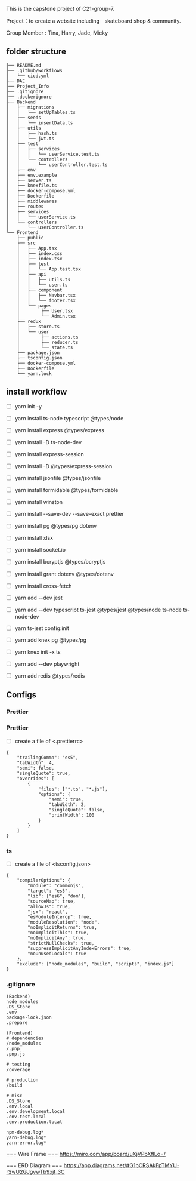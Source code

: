 This is the capstone project of C21-group-7.

Project：to create a website including　skateboard shop & community. 

Group Member : Tina, Harry, Jade, Micky

## folder structure
```
├── README.md
├── .github/workflows
│   └── cicd.yml
├── DAE
├── Project_Info
├── .gitignore
├── .dockerignore
├── Backend
│   ├── migrations
│   │   └── setUpTables.ts
│   ├── seeds
│   │   └── insertData.ts
│   ├── utils
│   │   ├── hash.ts
│   │   └── jwt.ts
│   ├── test
│   │   ├── services
│   │   │   └── userService.test.ts
│   │   └── controllers
│   │       └── userController.test.ts
│   ├── env
│   ├── env.example
│   ├── server.ts
│   ├── knexfile.ts
│   ├── docker-compose.yml
│   ├── Dockerfile
│   ├── middlewares
│   ├── routes
│   ├── services
│   │   └── userService.ts
│   └── controllers
│       └── userController.ts
└── Frontend
    ├── public
    ├── src
    │   ├── App.tsx
    │   ├── index.css
    │   ├── index.tsx
    │   ├── test
    │   │   └── App.test.tsx
    │   ├── api
    │   │   ├── utils.ts
    │   │   └── user.ts
    │   ├── component
    │   │   ├── Navbar.tsx
    │   │   └── footer.tsx
    │   └── pages
    │        ├── User.tsx
    │        └── Admin.tsx
    ├── redux
    │   ├── store.ts
    │   └── user
    │        ├── actions.ts
    │        ├── reducer.ts
    │        └── state.ts
    ├── package.json
    ├── tsconfig.json
    ├── docker-compose.yml
    ├── Dockerfile
    └── yarn.lock
```

## install workflow
- [ ] yarn init -y
- [ ] yarn install  ts-node typescript @types/node
- [ ] yarn install express @types/express
- [ ] yarn install -D ts-node-dev
- [ ] yarn install express-session
- [ ] yarn install -D @types/express-session
- [ ] yarn install jsonfile @types/jsonfile
- [ ] yarn install formidable @types/formidable
- [ ] yarn install winston
- [ ] yarn install --save-dev --save-exact prettier
- [ ] yarn install pg @types/pg dotenv 
- [ ] yarn install xlsx
- [ ] yarn install socket.io
- [ ] yarn install bcryptjs @types/bcryptjs
- [ ] yarn install grant  dotenv @types/dotenv
- [ ] yarn install cross-fetch
- [ ] yarn add --dev jest
- [ ] yarn add --dev typescript ts-jest @types/jest @types/node ts-node ts-node-dev
- [ ] yarn ts-jest config:init
- [ ] yarn add knex pg @types/pg
- [ ] yarn knex init -x ts
- [ ] yarn add --dev playwright 
- [ ] yarn add redis @types/redis


## Configs
### Prettier
### Prettier
- [ ] create a file of <.prettierrc>
```
{
    "trailingComma": "es5",
    "tabWidth": 4,
    "semi": false,
    "singleQuote": true,
    "overrides": [
        {
            "files": ["*.ts", "*.js"],
            "options": {
                "semi": true,
                "tabWidth": 2,
                "singleQuote": false,
                "printWidth": 100
            }
        }
    ]
}

```

### ts
- [ ] create a file of <tsconfig.json>
```
{
    "compilerOptions": {
        "module": "commonjs",
        "target": "es5",
        "lib": ["es6", "dom"],
        "sourceMap": true,
        "allowJs": true,
        "jsx": "react",
        "esModuleInterop": true,
        "moduleResolution": "node",
        "noImplicitReturns": true,
        "noImplicitThis": true,
        "noImplicitAny": true,
        "strictNullChecks": true,
        "suppressImplicitAnyIndexErrors": true,
        "noUnusedLocals": true
    },
    "exclude": ["node_modules", "build", "scripts", "index.js"]
}
```

### .gitignore
```
(Backend)
node_modules
.DS_Store
.env
package-lock.json
.prepare
```
```
(Frontend)
# dependencies
/node_modules
/.pnp
.pnp.js

# testing
/coverage

# production
/build

# misc
.DS_Store
.env.local
.env.development.local
.env.test.local
.env.production.local

npm-debug.log*
yarn-debug.log*
yarn-error.log*

```
    
=== Wire Frame ===
https://miro.com/app/board/uXjVPbXflLo=/

=== ERD Diagram ===
https://app.diagrams.net/#G1pCRSAkFpTMYU-rSwU2GJgvwTb9xjt_3C
